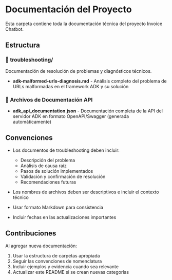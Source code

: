 # Documentación del Proyecto

Esta carpeta contiene toda la documentación técnica del proyecto Invoice Chatbot.

## Estructura

### 📁 troubleshooting/
Documentación de resolución de problemas y diagnósticos técnicos.

- **adk-malformed-urls-diagnosis.md** - Análisis completo del problema de URLs malformadas en el framework ADK y su solución

### 📄 Archivos de Documentación API

- **adk_api_documentation.json** - Documentación completa de la API del servidor ADK en formato OpenAPI/Swagger (generada automáticamente)

## Convenciones

- Los documentos de troubleshooting deben incluir:
  - Descripción del problema
  - Análisis de causa raíz
  - Pasos de solución implementados
  - Validación y confirmación de resolución
  - Recomendaciones futuras

- Los nombres de archivos deben ser descriptivos e incluir el contexto técnico
- Usar formato Markdown para consistencia
- Incluir fechas en las actualizaciones importantes

## Contribuciones

Al agregar nueva documentación:
1. Usar la estructura de carpetas apropiada
2. Seguir las convenciones de nomenclatura
3. Incluir ejemplos y evidencia cuando sea relevante
4. Actualizar este README si se crean nuevas categorías